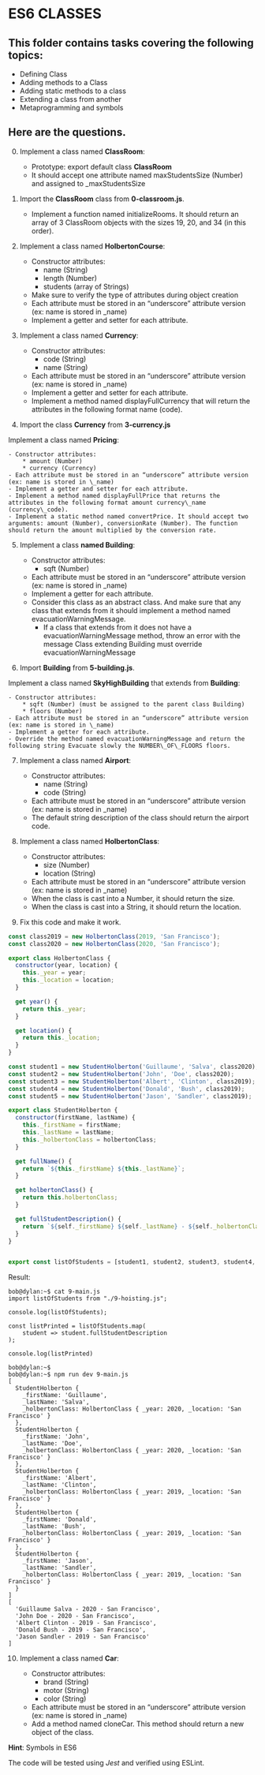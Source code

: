# ES6 CLASSES

## This folder contains tasks covering the following topics:
- Defining Class
- Adding methods to a Class
- Adding static methods to a class
- Extending a class from another
- Metaprogramming and symbols

## Here are the questions.

0. Implement a class named __ClassRoom__:

	- Prototype: export default class __ClassRoom__
	- It should accept one attribute named maxStudentsSize (Number) and assigned to \_maxStudentsSize

1. Import the __ClassRoom__ class from __0-classroom.js__.

	- Implement a function named initializeRooms. It should return an array of 3 ClassRoom objects with the sizes 19, 20, and 34 (in this order).

2. Implement a class named __HolbertonCourse__:

	- Constructor attributes:
		* name (String)
		* length (Number)
		* students (array of Strings)
	- Make sure to verify the type of attributes during object creation
	- Each attribute must be stored in an “underscore” attribute version (ex: name is stored in \_name)
	- Implement a getter and setter for each attribute.

3. Implement a class named __Currency__:

	- Constructor attributes:
		* code (String)
		* name (String)
	- Each attribute must be stored in an “underscore” attribute version (ex: name is stored in \_name)
	- Implement a getter and setter for each attribute.
	- Implement a method named displayFullCurrency that will return the attributes in the following format name (code).

4. Import the class __Currency__ from __3-currency.js__

Implement a class named __Pricing__:

	- Constructor attributes:
		* amount (Number)
		* currency (Currency)
	- Each attribute must be stored in an “underscore” attribute version (ex: name is stored in \_name)
	- Implement a getter and setter for each attribute.
	- Implement a method named displayFullPrice that returns the attributes in the following format amount currency\_name (currency\_code).
	- Implement a static method named convertPrice. It should accept two arguments: amount (Number), conversionRate (Number). The function should return the amount multiplied by the conversion rate.

5. Implement a class __named Building__:

	- Constructor attributes:
		* sqft (Number)
	- Each attribute must be stored in an “underscore” attribute version (ex: name is stored in \_name)
	- Implement a getter for each attribute.
	- Consider this class as an abstract class. And make sure that any class that extends from it should implement a method named evacuationWarningMessage.
		* If a class that extends from it does not have a evacuationWarningMessage method, throw an error with the message Class extending Building must override evacuationWarningMessage

6. Import __Building__ from __5-building.js__.

Implement a class named __SkyHighBuilding__ that extends from __Building__:

	- Constructor attributes:
		* sqft (Number) (must be assigned to the parent class Building)
		* floors (Number)
	- Each attribute must be stored in an “underscore” attribute version (ex: name is stored in \_name)
	- Implement a getter for each attribute.
	- Override the method named evacuationWarningMessage and return the following string Evacuate slowly the NUMBER\_OF\_FLOORS floors.

7. Implement a class named __Airport__:

	- Constructor attributes:
		* name (String)
		* code (String)
	- Each attribute must be stored in an “underscore” attribute version (ex: name is stored in \_name)
	- The default string description of the class should return the airport code.

8. Implement a class named __HolbertonClass__:

	- Constructor attributes:
		* size (Number)
		* location (String)
	- Each attribute must be stored in an “underscore” attribute version (ex: name is stored in \_name)
	- When the class is cast into a Number, it should return the size.
	- When the class is cast into a String, it should return the location.

9. Fix this code and make it work.

```javascript
const class2019 = new HolbertonClass(2019, 'San Francisco');
const class2020 = new HolbertonClass(2020, 'San Francisco');

export class HolbertonClass {
  constructor(year, location) {
    this._year = year;
    this._location = location;
  }

  get year() {
    return this._year;
  }

  get location() {
    return this._location;
  }
}

const student1 = new StudentHolberton('Guillaume', 'Salva', class2020);
const student2 = new StudentHolberton('John', 'Doe', class2020);
const student3 = new StudentHolberton('Albert', 'Clinton', class2019);
const student4 = new StudentHolberton('Donald', 'Bush', class2019);
const student5 = new StudentHolberton('Jason', 'Sandler', class2019);

export class StudentHolberton {
  constructor(firstName, lastName) {
    this._firstName = firstName;
    this._lastName = lastName;
    this._holbertonClass = holbertonClass;
  }

  get fullName() {
    return `${this._firstName} ${this._lastName}`;
  }

  get holbertonClass() {
    return this.holbertonClass;
  }

  get fullStudentDescription() {
    return `${self._firstName} ${self._lastName} - ${self._holbertonClass.year} - ${self._holbertonClass.location}`;
  }
}


export const listOfStudents = [student1, student2, student3, student4, student5];
```

Result:
```plaintext
bob@dylan:~$ cat 9-main.js
import listOfStudents from "./9-hoisting.js";

console.log(listOfStudents);

const listPrinted = listOfStudents.map(
    student => student.fullStudentDescription
);

console.log(listPrinted)

bob@dylan:~$ 
bob@dylan:~$ npm run dev 9-main.js
[
  StudentHolberton {
    _firstName: 'Guillaume',
    _lastName: 'Salva',
    _holbertonClass: HolbertonClass { _year: 2020, _location: 'San Francisco' }
  },
  StudentHolberton {
    _firstName: 'John',
    _lastName: 'Doe',
    _holbertonClass: HolbertonClass { _year: 2020, _location: 'San Francisco' }
  },
  StudentHolberton {
    _firstName: 'Albert',
    _lastName: 'Clinton',
    _holbertonClass: HolbertonClass { _year: 2019, _location: 'San Francisco' }
  },
  StudentHolberton {
    _firstName: 'Donald',
    _lastName: 'Bush',
    _holbertonClass: HolbertonClass { _year: 2019, _location: 'San Francisco' }
  },
  StudentHolberton {
    _firstName: 'Jason',
    _lastName: 'Sandler',
    _holbertonClass: HolbertonClass { _year: 2019, _location: 'San Francisco' }
  }
]
[
  'Guillaume Salva - 2020 - San Francisco',
  'John Doe - 2020 - San Francisco',
  'Albert Clinton - 2019 - San Francisco',
  'Donald Bush - 2019 - San Francisco',
  'Jason Sandler - 2019 - San Francisco'
]
```
10. Implement a class named __Car__:

	- Constructor attributes:
		* brand (String)
		* motor (String)
		* color (String)
	- Each attribute must be stored in an “underscore” attribute version (ex: name is stored in \_name)
	- Add a method named cloneCar. This method should return a new object of the class.

__Hint__: Symbols in ES6


The code will be tested using _Jest_ and verified using ESLint.
